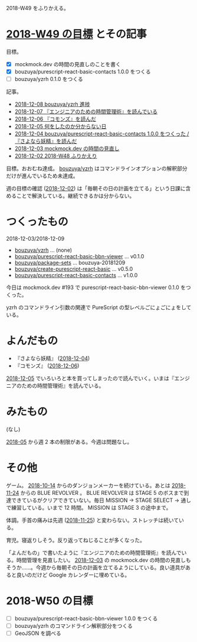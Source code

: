 2018-W49 をふりかえる。

# [2018-W49 の目標][2018-12-02] とその記事

目標。

- [x] mockmock.dev の時間の見直しのことを書く
- [x] bouzuya/purescript-react-basic-contacts 1.0.0 をつくる
- [ ] bouzuya/yzrh 0.1.0 をつくる

記事。

- [2018-12-08 bouzuya/yzrh 進捗][2018-12-08]
- [2018-12-07 『エンジニアのための時間管理術』を読んでいる][2018-12-07]
- [2018-12-06 『コモンズ』を読んだ][2018-12-06]
- [2018-12-05 何をしたのか分からない日][2018-12-05]
- [2018-12-04 bouzuya/purescript-react-basic-contacts 1.0.0 をつくった / 『さよなら妖精』を読んだ][2018-12-04]
- [2018-12-03 mockmock.dev の時間の見直し][2018-12-03]
- [2018-12-02 2018-W48 ふりかえり][2018-12-02]

目標。おおむね達成。 [bouzuya/yzrh][] はコマンドラインオプションの解釈部分だけが進んでいるため未達成。

週の目標の確認 ([2018-12-02][]) は「毎朝その日の計画を立てる」という日課に含めることで解決している。継続できるかは分からない。

# つくったもの

2018-12-03/2018-12-09

- [bouzuya/yzrh][] ... (none)
- [bouzuya/purescript-react-basic-bbn-viewer][] ... v0.1.0
- [bouzuya/package-sets][] ... bouzuya-20181209
- [bouzuya/create-purescript-react-basic][] ... v0.5.0
- [bouzuya/purescript-react-basic-contacts][] ... v1.0.0

今日は mockmock.dev #193 で purescript-react-basic-bbn-viewer 0.1.0 をつくった。

yzrh のコマンドライン引数の関連で PureScript の型レベルごにょごにょをしている。

# よんだもの

- 『さよなら妖精』 ([2018-12-04][])
- 『コモンズ』 ([2018-12-06][])

[2018-12-05][] でいろいろと本を買ってしまったので読んでいく。いまは『エンジニアのための時間管理術』を読んでいる。

# みたもの

(なし)

[2018-05][2018-04-30] から週 2 本の制限がある。今週は問題なし。

# その他

ゲーム。 [2018-10-14][] からのダンジョンメーカーを続けている。あとは [2018-11-24][] からの BLUE REVOLVER 。 BLUE REVOLVER は STAGE 5 のボスまで到達できているがクリアできていない。毎日 MISSION → STAGE SELECT → 通しで練習している。いまで 12 時間。 MISSION は STAGE 3 の途中まで。

体調。手首の痛みは先週 ([2018-11-25][]) と変わらない。ストレッチは続いている。

育児。寝返りしそう。反り返ってねじることが多くなった。

「よんだもの」で書いたように『エンジニアのための時間管理術』を読んでいる。時間管理を見直したい。 [2018-12-03][] の mockmock.dev の時間の見直しもそうか……。今週から毎朝その日の計画を立てるようにしている。良い道具があると良いのだけど Google カレンダーに埋めている。

# 2018-W50 の目標

- [ ] bouzuya/purescript-react-basic-bbn-viewer 1.0.0 をつくる
- [ ] bouzuya/yzrh のコマンドライン解釈部分をつくる
- [ ] GeoJSON を調べる

[2018-04-30]: https://blog.bouzuya.net/2018/04/30/
[2018-10-14]: https://blog.bouzuya.net/2018/10/14/
[2018-11-24]: https://blog.bouzuya.net/2018/11/24/
[2018-11-25]: https://blog.bouzuya.net/2018/11/25/
[2018-12-02]: https://blog.bouzuya.net/2018/12/02/
[2018-12-03]: https://blog.bouzuya.net/2018/12/03/
[2018-12-04]: https://blog.bouzuya.net/2018/12/04/
[2018-12-05]: https://blog.bouzuya.net/2018/12/05/
[2018-12-06]: https://blog.bouzuya.net/2018/12/06/
[2018-12-07]: https://blog.bouzuya.net/2018/12/07/
[2018-12-08]: https://blog.bouzuya.net/2018/12/08/
[bouzuya/create-purescript-react-basic]: https://github.com/bouzuya/create-purescript-react-basic
[bouzuya/package-sets]: https://github.com/bouzuya/package-sets
[bouzuya/purescript-react-basic-bbn-viewer]: https://github.com/bouzuya/purescript-react-basic-bbn-viewer
[bouzuya/purescript-react-basic-contacts]: https://github.com/bouzuya/purescript-react-basic-contacts
[bouzuya/yzrh]: https://github.com/bouzuya/yzrh
